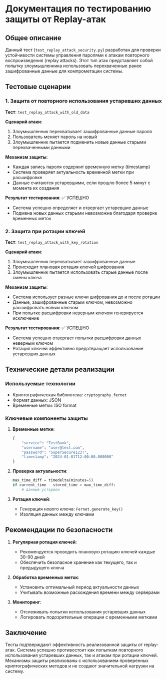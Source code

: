 # Документация по тестированию защиты от Replay-атак

## Общее описание
Данный тест (`test_replay_attack_security.py`) разработан для проверки устойчивости системы управления паролями к атакам повторного воспроизведения (replay attacks). Этот тип атак представляет собой попытку злоумышленника использовать перехваченные ранее зашифрованные данные для компрометации системы.

## Тестовые сценарии

### 1. Защита от повторного использования устаревших данных
**Тест**: `test_replay_attack_with_old_data`

**Сценарий атаки**:
1. Злоумышленник перехватывает зашифрованные данные пароля
2. Пользователь меняет пароль на новый
3. Злоумышленник пытается подменить новые данные старыми перехваченными данными

**Механизм защиты**:
- Каждая запись пароля содержит временную метку (timestamp)
- Система проверяет актуальность временной метки при расшифровке
- Данные считаются устаревшими, если прошло более 5 минут с момента их создания

**Результат тестирования**: ✅ УСПЕШНО
- Система успешно определяет и отвергает устаревшие данные
- Подмена новых данных старыми невозможна благодаря проверке временных меток

### 2. Защита при ротации ключей
**Тест**: `test_replay_attack_with_key_rotation`

**Сценарий атаки**:
1. Злоумышленник перехватывает зашифрованные данные
2. Происходит плановая ротация ключей шифрования
3. Злоумышленник пытается использовать старые данные после смены ключа

**Механизм защиты**:
- Система использует разные ключи шифрования до и после ротации
- Данные, зашифрованные старым ключом, невозможно расшифровать новым ключом
- При попытке расшифровки неверным ключом генерируется исключение

**Результат тестирования**: ✅ УСПЕШНО
- Система успешно отвергает попытки расшифровки данных неверным ключом
- Ротация ключей эффективно предотвращает использование устаревших данных

## Технические детали реализации

### Используемые технологии
- Криптографическая библиотека: `cryptography.fernet`
- Формат данных: JSON
- Временные метки: ISO format

### Ключевые компоненты защиты
1. **Временные метки**:
   ```python
   {
       "service": "TestBank",
       "username": "user@test.com",
       "password": "SuperSecure123!",
       "timestamp": "2024-01-01T12:00:00.000000"
   }
   ```

2. **Проверка актуальности**:
   ```python
   max_time_diff = timedelta(minutes=5)
   if current_time - stored_time > max_time_diff:
       # данные устарели
   ```

3. **Ротация ключей**:
   - Генерация нового ключа: `Fernet.generate_key()`
   - Изоляция данных между ключами

## Рекомендации по безопасности

1. **Регулярная ротация ключей**:
   - Рекомендуется проводить плановую ротацию ключей каждые 30-90 дней
   - Обеспечить безопасное хранение как текущего, так и предыдущего ключа

2. **Обработка временных меток**:
   - Установить оптимальный период актуальности данных
   - Учитывать возможные расхождения времени между серверами

3. **Мониторинг**:
   - Отслеживать попытки использования устаревших данных
   - Логировать подозрительные операции с временными метками

## Заключение
Тесты подтверждают эффективность реализованной защиты от replay-атак. Система успешно противостоит как попыткам повторного использования устаревших данных, так и атакам при ротации ключей. Механизмы защиты реализованы с использованием проверенных криптографических методов и не создают значительной нагрузки на систему. 
